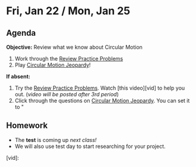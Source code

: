 Fri, Jan 22 / Mon, Jan 25
==================

Agenda
---------
**Objective:** Review what we know about Circular Motion

1. Work through the [Review Practice Problems][probs]
2. Play [Circular Motion Jeopardy][jeopardy]!


**If absent:**

 1. Try the [Review Practice Problems][probs].  Watch [this video][vid] to help you out.  (*video will be posted after 3rd period*)
 2. Click through the questions on [Circular Motion Jeopardy][jeopardy].  You can set it to "

Homework 
-------------
- The **test** is coming up *next class!*
- We will also use test day to start researching for your project.

[probs]: https://avon.schoology.com/assignment/4586848637/
[jeopardy]: https://jeopardylabs.com/play/05-circular-motion
[vid]: 
<!--stackedit_data:
eyJoaXN0b3J5IjpbLTE5NjEzMzA4ODcsLTEzNzEzMTgwMjksLT
E3MTk1MzgxOSwtOTkwMDAyNTE2LC0xMzI3NjI0MTcyLC03OTY1
MDU4NDVdfQ==
-->